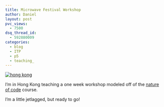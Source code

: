 ```yaml
---
title: Microwave Festival Workshop
author: Daniel
layout: post
pvc_views:
  - 7500
dsq_thread_id:
  - 592880009
categories:
  - blog
  - ITP
  - p5
  - teaching_
---
```

<p><a href="http://www.flickr.com/photos/shiffman/185926540/" title="photo sharing"><img src="http://static.flickr.com/75/185926540_44e3b33df9_m.jpg" alt="hong kong"/></a></p>
<p>I&#8217;m in Hong Kong teaching a one week workshop modeled off of the <a href="http://www.shiffman.net/teaching/the-nature-of-code/">nature of code</a> course.</p>
<p>I&#8217;m a little jetlagged, but ready to go!</p>
